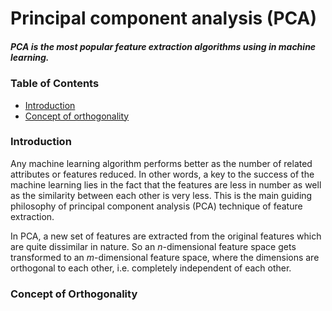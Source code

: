 # Principal component analysis (PCA)

##### PCA is the most popular feature extraction algorithms using in machine learning.


### Table of Contents

- [Introduction](#introduction)
- [Concept of orthogonality](#concept-of-orthogonality)

### Introduction

Any machine learning algorithm performs better as the number of related attributes or features reduced. In other words, a key to the success of the machine learning lies in the fact that the features are less in number as well as the similarity between each other is very less. This is the main guiding philosophy of principal component analysis (PCA) technique of feature extraction.


In PCA, a new set of features are extracted from the original features which are quite dissimilar in nature. So an *n*-dimensional feature space gets transformed to an *m*-dimensional feature space, where the dimensions are orthogonal to each other, i.e. completely independent of each other.


### Concept of Orthogonality